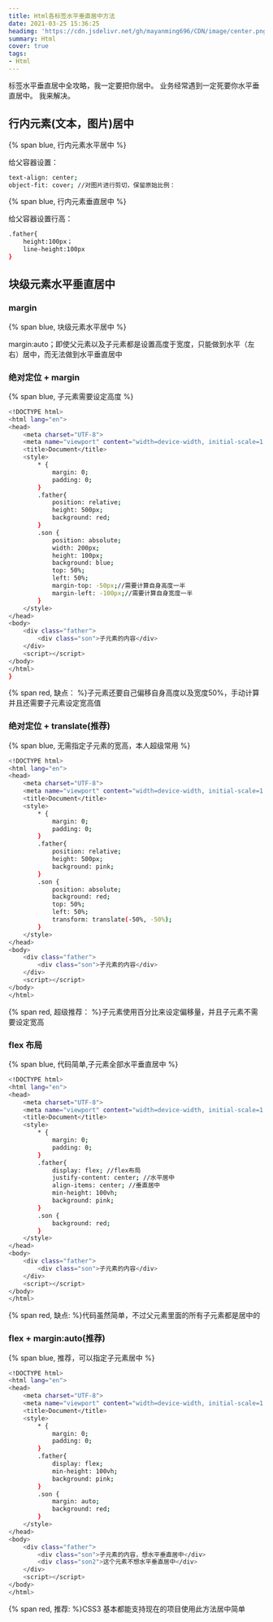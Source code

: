 ```yaml
---
title: Html各标签水平垂直居中方法
date: 2021-03-25 15:36:25
headimg: 'https://cdn.jsdelivr.net/gh/mayanming696/CDN/image/center.png'
summary: Html
cover: true
tags:
- Html
---
```


标签水平垂直居中全攻略，我一定要把你居中。
业务经常遇到一定死要你水平垂直居中。
我来解决。
<!-- more -->

## 行内元素(文本，图片)居中

{% span blue, 行内元素水平居中 %}

给父容器设置：

``` bash
text-align: center;
object-fit: cover; //对图片进行剪切，保留原始比例：
```


{% span blue, 行内元素垂直居中 %}

给父容器设置行高：

``` bash
.father{
    height:100px；
    line-height:100px
}
```

## 块级元素水平垂直居中

### margin

{% span blue, 块级元素水平居中 %}

margin:auto；即使父元素以及子元素都是设置高度于宽度，只能做到水平（左右）居中，而无法做到水平垂直居中


### 绝对定位 + margin

{% span blue, 子元素需要设定高度 %}

``` bash
<!DOCTYPE html>
<html lang="en">
<head>
    <meta charset="UTF-8">
    <meta name="viewport" content="width=device-width, initial-scale=1.0">
    <title>Document</title>
    <style>
        * {
            margin: 0;
            padding: 0;
        }
        .father{
            position: relative;
            height: 500px;
            background: red;
        }
        .son {
            position: absolute;
            width: 200px;
            height: 100px;
            background: blue;
            top: 50%;
            left: 50%;
            margin-top: -50px;//需要计算自身高度一半
            margin-left: -100px;//需要计算自身宽度一半
        }
    </style>
</head>
<body>
    <div class="father">
        <div class="son">子元素的内容</div>
    </div>
    <script></script>
</body>
</html>
}
```

{% span red, 缺点： %}子元素还要自己偏移自身高度以及宽度50%，手动计算并且还需要子元素设定宽高值

### 绝对定位 + translate(推荐)

{% span blue, 无需指定子元素的宽高，本人超级常用 %}

``` bash
<!DOCTYPE html>
<html lang="en">
<head>
    <meta charset="UTF-8">
    <meta name="viewport" content="width=device-width, initial-scale=1.0">
    <title>Document</title>
    <style>
        * {
            margin: 0;
            padding: 0;
        }
        .father{
            position: relative;
            height: 500px;
            background: pink;
        }
        .son {
            position: absolute;
            background: red;
            top: 50%;
            left: 50%;
            transform: translate(-50%, -50%);
        }
    </style>
</head>
<body>
    <div class="father">
        <div class="son">子元素的内容</div>
    </div>
    <script></script>
</body>
</html>
```


{% span red, 超级推荐： %}子元素使用百分比来设定偏移量，并且子元素不需要设定宽高

### flex 布局

{% span blue, 代码简单,子元素全部水平垂直居中 %}

``` bash
<!DOCTYPE html>
<html lang="en">
<head>
    <meta charset="UTF-8">
    <meta name="viewport" content="width=device-width, initial-scale=1.0">
    <title>Document</title>
    <style>
        * {
            margin: 0;
            padding: 0;
        }
        .father{
            display: flex; //flex布局
            justify-content: center; //水平居中
            align-items: center; //垂直居中
            min-height: 100vh;
            background: pink;
        }
        .son {
            background: red;
        }
    </style>
</head>
<body>
    <div class="father">
        <div class="son">子元素的内容</div>
    </div>
    <script></script>
</body>
</html>
```

{% span red, 缺点: %}代码虽然简单，不过父元素里面的所有子元素都是居中的

### flex + margin:auto(推荐)

{% span blue, 推荐，可以指定子元素居中 %}

``` bash
<!DOCTYPE html>
<html lang="en">
<head>
    <meta charset="UTF-8">
    <meta name="viewport" content="width=device-width, initial-scale=1.0">
    <title>Document</title>
    <style>
        * {
            margin: 0;
            padding: 0;
        }
        .father{
            display: flex;
            min-height: 100vh;
            background: pink;
        }
        .son {
            margin: auto;
            background: red;
        }
    </style>
</head>
<body>
    <div class="father">
        <div class="son">子元素的内容，想水平垂直居中</div>
        <div class="son2">这个元素不想水平垂直居中</div>
    </div>
    <script></script>
</body>
</html>
```

{% span red, 推荐: %}CSS3 基本都能支持现在的项目使用此方法居中简单
